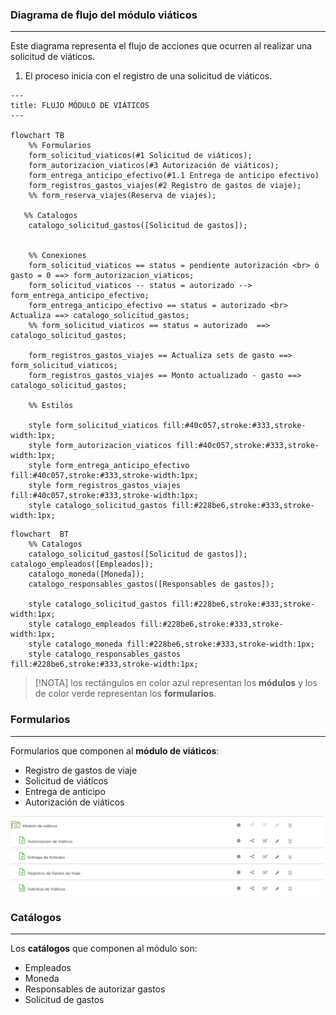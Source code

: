 ### Diagrama de flujo del módulo viáticos
---
Este diagrama representa el flujo de acciones que ocurren al realizar una solicitud de viáticos.

1. El proceso inicia con el registro de una solicitud de viáticos.

```mermaid
---
title: FLUJO MÓDULO DE VIÁTICOS
---

flowchart TB
    %% Formularios
    form_solicitud_viaticos(#1 Solicitud de viáticos);
    form_autorizacion_viaticos(#3 Autorización de viáticos);
    form_entrega_anticipo_efectivo(#1.1 Entrega de anticipo efectivo)
    form_registros_gastos_viajes(#2 Registro de gastos de viaje);
    %% form_reserva_viajes(Reserva de viajes);
    
   %% Catalogos
    catalogo_solicitud_gastos([Solicitud de gastos]);


    %% Conexiones
    form_solicitud_viaticos == status = pendiente autorización <br> ó gasto = 0 ==> form_autorizacion_viaticos;
    form_solicitud_viaticos -- status = autorizado --> form_entrega_anticipo_efectivo;
    form_entrega_anticipo_efectivo == status = autorizado <br> Actualiza ==> catalogo_solicitud_gastos;
    %% form_solicitud_viaticos == status = autorizado  ==> catalogo_solicitud_gastos;

    form_registros_gastos_viajes == Actualiza sets de gasto ==> form_solicitud_viaticos;
    form_registros_gastos_viajes == Monto actualizado - gasto ==> catalogo_solicitud_gastos;
  
    %% Estilos

    style form_solicitud_viaticos fill:#40c057,stroke:#333,stroke-width:1px;
    style form_autorizacion_viaticos fill:#40c057,stroke:#333,stroke-width:1px;
    style form_entrega_anticipo_efectivo fill:#40c057,stroke:#333,stroke-width:1px; 
    style form_registros_gastos_viajes fill:#40c057,stroke:#333,stroke-width:1px;
    style catalogo_solicitud_gastos fill:#228be6,stroke:#333,stroke-width:1px;
```
```mermaid
flowchart  BT
	%% Catalogos
    catalogo_solicitud_gastos([Solicitud de gastos]); catalogo_empleados([Empleados]);
    catalogo_moneda([Moneda]);
    catalogo_responsables_gastos([Responsables de gastos]);
 
    style catalogo_solicitud_gastos fill:#228be6,stroke:#333,stroke-width:1px; 
    style catalogo_empleados fill:#228be6,stroke:#333,stroke-width:1px;
    style catalogo_moneda fill:#228be6,stroke:#333,stroke-width:1px;
    style catalogo_responsables_gastos fill:#228be6,stroke:#333,stroke-width:1px;
```


> [!NOTA]
> los rectángulos en color azul representan los **módulos** y los de color verde representan los **formularios**.

### Formularios
---
Formularios que componen al **módulo de viáticos**:
- Registro de gastos de viaje
- Solicitud de viáticos
- Entrega de anticipo
- Autorización de viáticos

![Formas del módulo viáticos](/imgs/Modulos/Viaticos/formasModViaticos.png)

### Catálogos
---
Los **catálogos** que componen al módulo son:
- Empleados
- Moneda
- Responsables de autorizar gastos
- Solicitud de gastos